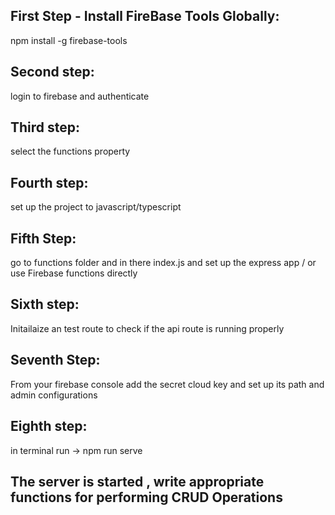 ## First Step - Install FireBase Tools Globally:
npm install -g firebase-tools
## Second step:
login to firebase and authenticate
## Third step:
select  the functions property
## Fourth step:
set up the project to javascript/typescript
## Fifth Step:
go to functions folder and in there index.js
and set up the express app / or use Firebase functions directly
## Sixth step:
Initailaize an test route to check if the api route is running properly
## Seventh Step:
From your firebase console add the secret cloud key and set up its path and admin configurations
## Eighth step:
in terminal run -> npm run serve

## The server is started , write appropriate functions for performing CRUD Operations


